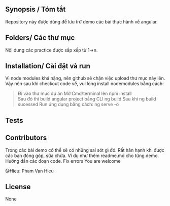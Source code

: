 ## Synopsis / Tóm tắt

 Repository này được dùng để lưu trữ demo các bài thực hành về angular.	
 
## Folders/ Các thư mục

 Nội dung các practice được sắp xếp từ 1->n.

## Installation/ Cài đặt và run

 Vì node modules khá nặng, nên github sẽ chặn việc upload thư mục này lên.
 Vậy nên sau khi checkout code về, vui lòng install nodemodules bằng cách:
 
 > Đi vào thư mục dự án
 > Mở Cmd/terminal lên
 > npm install  
 > Sau đó thì build angular project bằng CLI
 > ng build
 > Sau khi ng build sucessed
 > Run ứng dụng bằng cách: 
 > ng serve -o
 
## Tests

 

## Contributors

 Trong các bài demo có thể sẽ có những sai sót gì đó. Rất hân hạnh khi được các bạn đóng góp, sửa chữa.
 Ví dụ như thêm readme.md cho từng demo. Hướng dẫn các đoạn code. Fix errors
 You are welcome
 
 @Hieu: Pham Van Hieu

## License

 None
